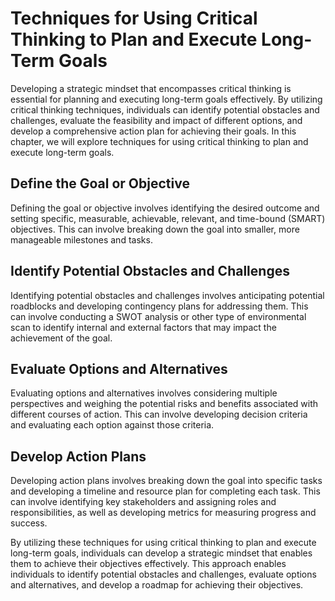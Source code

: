 # Techniques for Using Critical Thinking to Plan and Execute Long-Term Goals

Developing a strategic mindset that encompasses critical thinking is essential for planning and executing long-term goals effectively. By utilizing critical thinking techniques, individuals can identify potential obstacles and challenges, evaluate the feasibility and impact of different options, and develop a comprehensive action plan for achieving their goals. In this chapter, we will explore techniques for using critical thinking to plan and execute long-term goals.

Define the Goal or Objective
----------------------------

Defining the goal or objective involves identifying the desired outcome and setting specific, measurable, achievable, relevant, and time-bound (SMART) objectives. This can involve breaking down the goal into smaller, more manageable milestones and tasks.

Identify Potential Obstacles and Challenges
-------------------------------------------

Identifying potential obstacles and challenges involves anticipating potential roadblocks and developing contingency plans for addressing them. This can involve conducting a SWOT analysis or other type of environmental scan to identify internal and external factors that may impact the achievement of the goal.

Evaluate Options and Alternatives
---------------------------------

Evaluating options and alternatives involves considering multiple perspectives and weighing the potential risks and benefits associated with different courses of action. This can involve developing decision criteria and evaluating each option against those criteria.

Develop Action Plans
--------------------

Developing action plans involves breaking down the goal into specific tasks and developing a timeline and resource plan for completing each task. This can involve identifying key stakeholders and assigning roles and responsibilities, as well as developing metrics for measuring progress and success.

By utilizing these techniques for using critical thinking to plan and execute long-term goals, individuals can develop a strategic mindset that enables them to achieve their objectives effectively. This approach enables individuals to identify potential obstacles and challenges, evaluate options and alternatives, and develop a roadmap for achieving their objectives.
